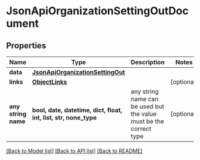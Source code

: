 # JsonApiOrganizationSettingOutDocument


## Properties
Name | Type | Description | Notes
------------ | ------------- | ------------- | -------------
**data** | [**JsonApiOrganizationSettingOut**](JsonApiOrganizationSettingOut.md) |  | 
**links** | [**ObjectLinks**](ObjectLinks.md) |  | [optional] 
**any string name** | **bool, date, datetime, dict, float, int, list, str, none_type** | any string name can be used but the value must be the correct type | [optional]

[[Back to Model list]](../README.md#documentation-for-models) [[Back to API list]](../README.md#documentation-for-api-endpoints) [[Back to README]](../README.md)


